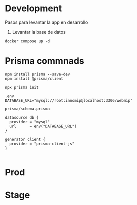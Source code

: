 # Development
Pasos para levantar la app en desarrollo


1. Levantar la base de datos
```
docker compose up -d
```


# Prisma commnads
```
npm install prisma --save-dev
npm install @prisma/client

npx prisma init

.env
DATABASE_URL="mysql://root:innomip@localhost:3306/webmip"

prisma/schema.prisma

datasource db {
  provider = "mysql"
  url      = env("DATABASE_URL")
}

generator client {
  provider = "prisma-client-js"
}


```



# Prod


# Stage